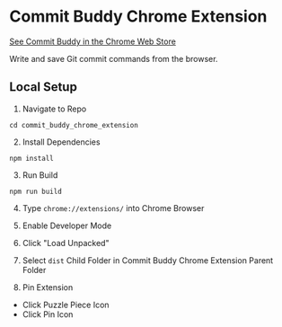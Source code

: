 # Commit Buddy Chrome Extension

[See Commit Buddy in the Chrome Web Store](https://chromewebstore.google.com/detail/commit-buddy/jfidkngbdohmegijjkggecihaokmcgof?authuser=0&hl=en)

Write and save Git commit commands from the browser.

## Local Setup

1. Navigate to Repo

```
cd commit_buddy_chrome_extension
```

2. Install Dependencies

```
npm install
```

3. Run Build

```
npm run build
```

4. Type `chrome://extensions/` into Chrome Browser

5. Enable Developer Mode

6. Click "Load Unpacked"

6. Select `dist` Child Folder in Commit Buddy Chrome Extension Parent Folder

7. Pin Extension

- Click Puzzle Piece Icon
- Click Pin Icon
